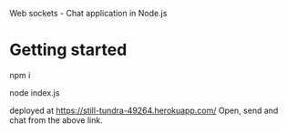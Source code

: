 Web sockets - Chat application in Node.js

# Getting started

npm i

node index.js

deployed at https://still-tundra-49264.herokuapp.com/
Open, send and chat from the above link.
